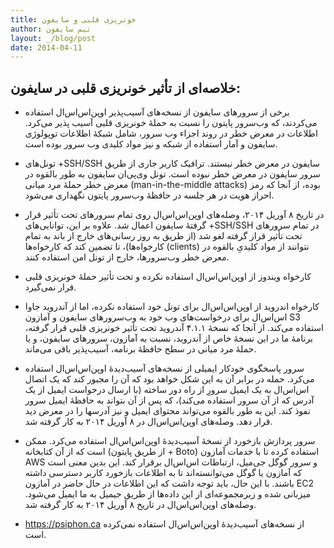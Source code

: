 ```yaml
---
title: خونریزی قلبی و سایفون
author: تیم سایفون
layout: _/blog/post
date: 2014-04-11
---
```



## خلاصه‌ای از تأثیر خونریزی قلبی در سایفون:

* برخی از سرورهای سایفون از نسخه‌های آسیب‌پذیر اوپن‌اس‌اس‌ال استفاده می‌کردند، که وب‌سرور پایتون را نسبت به حملۀ  خونریزی قلبی آسیب پذیر می‌کرد. اطلاعات در معرض خطر در روند اجزاء وب سرور، شامل شبکۀ اطلاعات توپولوژی سایفون و آمار استفاده از شبکه و نیز مواد کلیدی وب سرور بوده است.

* تونل‌های +SSH/SSH سایفون در معرض خطر نیستند. ترافیک کاربر جاری از طریق سرور سایفون در معرض خطر نبوده است. تونل وی‌پی‌ان سایفون به طور بالقوه در معرض خطر حملۀ مرد میانی (man-in-the-middle attacks) بوده، از آنجا که رمز احراز هویت در هر جلسه در حافظۀ وب‌سرور پایتون نگهداری می‌شود.

* در تاریخ ۸ آوریل ۲۰۱۴، وصله‌های اوپن‌اس‌اس‌ال روی تمام سرورهای تحت تأثیر قرار گرفتۀ سایفون اعمال شد. علاوه بر این، توانایی‌های +SSH/SSH در تمام سرورهای تحت تأثیر قرار گرفته لغو شد (از طریق به روز رسانی‌های خارج از باند به تمام کارخواه‌ها)، تا تضمین کند که کارخواه‌ها (clients) نتوانند از مواد کلیدیِ بالقوه در معرض خطر وب‌سرورها، خارج از تونل امن استفاده کنند.

* کارخواه ویندوز از اوپن‌اس‌اس‌ال استفاده نکرده و تحت تأثیر حملۀ  خونریزی قلبی قرار نمی‌گیرد.

* کارخواه اندروید از اوپن‌اس‌اس‌ال برای تونل خود استفاده نکرده، اما از آندروید جاوا اس‌اس‌ال برای درخواست‌های وب خود به وب‌سرورهای سایفون و آمازون S3 استفاده می‌کند. از آنجا که نسخۀ ۴.۱.۱ آندروید تحت تأثیر خونریزی قلبی قرار گرفته، برنامۀ ما در این نسخۀ خاص از آندروید، نسبت به آمازون، سرورهای سایفون، و یا حملۀ مرد میانی در سطح حافظۀ برنامه، آسیب‌پذیر باقی می‌ماند.

* سرور پاسخگوی خودکار ایمیلی از نسخه‌های آسیب‌دیدۀ اوپن‌اس‌اس‌ال استفاده می‌کرد. حمله در برابر آن به این شکل خواهد بود که آن را مجبور کند که یک اتصال اس‌اس‌ال به یک ایمیل سرورِ از راه دور ساخته (با ارسال درخواست ایمیل از یک آدرس که از آن سرور استفاده می‌کند)، که پس از آن بتواند به حافظۀ ایمیل سرور نفوذ کند. این به طور بالقوه می‌تواند محتوای ایمیل و نیز آدرسها را در معرض دید قرار دهد. وصله‌های اوپن‌اس‌اس‌ال در ۸ آوریل ۲۰۱۴ به کار گرفته شد.

* سرور پردازش بازخورد از نسخۀ آسیب‌دیدۀ اوپن‌اس‌اس‌ال استفاده می‌کرد. ممکن است که از آن کتابخانه (از طریق پایتون + Boto) استفاده کرده تا با خدمات آمازون AWS و سرور گوگل جی‌میل، ارتباطات اس‌اس‌ال برقرار کند. این بدین معنی است که آمازون یا گوگل می‌توانسته‌اند تا به اطلاعات بازخورد کاربر دسترسی داشته باشند. با این حال، باید توجه داشت که این اطلاعات در حال حاضر در آمازون EC2 میزبانی شده و زیرمجموعه‌ای از این داده‌ها از طریق جیمیل به ما ایمیل می‌شود. وصله‌های اوپن‌اس‌اس‌ال در تاریخ ۸ آوریل ۲۰۱۴ به کار گرفته شد.

* https://psiphon.ca از نسخه‌های آسیب‌دیدۀ اوپن‌اس‌اس‌ال استفاده نمی‌کرده است.

